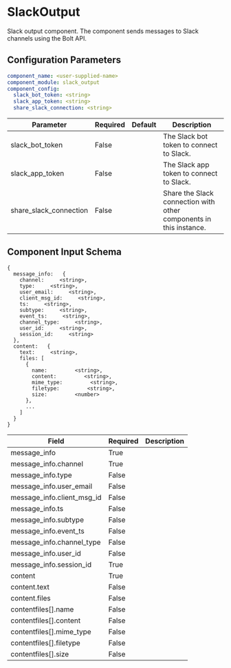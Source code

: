 # SlackOutput

Slack output component. The component sends messages to Slack channels using the Bolt API.

## Configuration Parameters

```yaml
component_name: <user-supplied-name>
component_module: slack_output
component_config:
  slack_bot_token: <string>
  slack_app_token: <string>
  share_slack_connection: <string>
```

| Parameter | Required | Default | Description |
| --- | --- | --- | --- |
| slack_bot_token | False |  | The Slack bot token to connect to Slack. |
| slack_app_token | False |  | The Slack app token to connect to Slack. |
| share_slack_connection | False |  | Share the Slack connection with other components in this instance. |


## Component Input Schema

```
{
  message_info:   {
    channel:     <string>,
    type:     <string>,
    user_email:     <string>,
    client_msg_id:     <string>,
    ts:     <string>,
    subtype:     <string>,
    event_ts:     <string>,
    channel_type:     <string>,
    user_id:     <string>,
    session_id:     <string>
  },
  content:   {
    text:     <string>,
    files: [
      {
        name:         <string>,
        content:         <string>,
        mime_type:         <string>,
        filetype:         <string>,
        size:         <number>
      },
      ...
    ]
  }
}
```
| Field | Required | Description |
| --- | --- | --- |
| message_info | True |  |
| message_info.channel | True |  |
| message_info.type | False |  |
| message_info.user_email | False |  |
| message_info.client_msg_id | False |  |
| message_info.ts | False |  |
| message_info.subtype | False |  |
| message_info.event_ts | False |  |
| message_info.channel_type | False |  |
| message_info.user_id | False |  |
| message_info.session_id | True |  |
| content | True |  |
| content.text | False |  |
| content.files | False |  |
| contentfiles[].name | False |  |
| contentfiles[].content | False |  |
| contentfiles[].mime_type | False |  |
| contentfiles[].filetype | False |  |
| contentfiles[].size | False |  |
